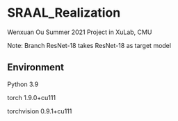 # SRAAL_Realization

Wenxuan Ou Summer 2021 Project in XuLab, CMU

Note: Branch ResNet-18 takes ResNet-18 as target model

## Environment

Python 3.9

torch 1.9.0+cu111

torchvision 0.9.1+cu111
